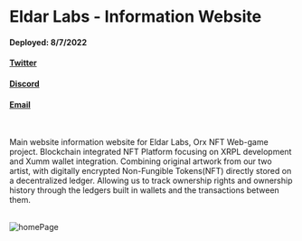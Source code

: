 # Eldar Labs - Information Website

#### Deployed: 8/7/2022 
#### **[Twitter](https://twitter.com/Orx_Army)**
#### **[Discord](https://discord.com/invite/ZFAmG2YG7T)**
#### **[Email](mailto:info@eldar-labs.com)**

<br>


Main website information website for Eldar Labs, Orx NFT Web-game project. Blockchain integrated NFT Platform focusing on XRPL development and Xumm wallet integration. Combining original artwork from our two artist, with digitally encrypted Non-Fungible Tokens(NFT) directly stored on a decentralized ledger. Allowing us to track ownership rights and ownership history through the ledgers built in wallets and the transactions between them.
<br>
<br>

![homePage](./src/images/siteImage.png)